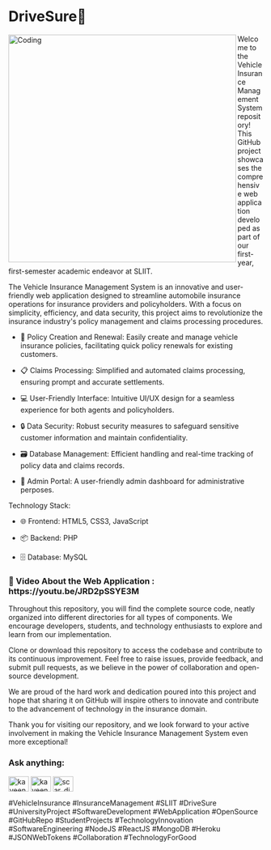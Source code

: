 # DriveSure🚗

<img align="left" alt="Coding" width="450" src="https://i.ibb.co/Wn7s92m/Screenshot-2023-07-19-172911.png">
<p>Welcome to the Vehicle Insurance Management System repository! This GitHub project showcases the comprehensive web application developed as part of our first-year, first-semester academic endeavor at SLIIT.</p>

<p>The Vehicle Insurance Management System is an innovative and user-friendly web application designed to streamline automobile insurance operations for insurance providers and policyholders. With a focus on simplicity, efficiency, and data security, this project aims to revolutionize the insurance industry's policy management and claims processing procedures.</p>

- 🚗 Policy Creation and Renewal: Easily create and manage vehicle insurance policies, facilitating quick policy renewals for existing customers.

- 📋 Claims Processing: Simplified and automated claims processing, ensuring prompt and accurate settlements.
  
- 💻 User-Friendly Interface: Intuitive UI/UX design for a seamless experience for both agents and policyholders.
  
- 🔒 Data Security: Robust security measures to safeguard sensitive customer information and maintain confidentiality.
  
- 🗃️ Database Management: Efficient handling and real-time tracking of policy data and claims records.
  
- 💎 Admin Portal: A user-friendly admin dashboard for administrative perposes.

Technology Stack:
- 🌐 Frontend: HTML5, CSS3, JavaScript
  
- 📦 Backend: PHP
  
- 🗄️ Database: MySQL

<h3>🔰 Video About the Web Application : https://youtu.be/JRD2pSSYE3M</h3>

Throughout this repository, you will find the complete source code, neatly organized into different directories for all types of components. We encourage developers, students, and technology enthusiasts to explore and learn from our implementation.

Clone or download this repository to access the codebase and contribute to its continuous improvement. Feel free to raise issues, provide feedback, and submit pull requests, as we believe in the power of collaboration and open-source development.

We are proud of the hard work and dedication poured into this project and hope that sharing it on GitHub will inspire others to innovate and contribute to the advancement of technology in the insurance domain.

Thank you for visiting our repository, and we look forward to your active involvement in making the Vehicle Insurance Management System even more exceptional!

<h3 align="left">Ask anything:</h3>
<p align="left">
<a href="https://linkedin.com/in/kaveendinethma" target="blank"><img align="center" src="https://raw.githubusercontent.com/rahuldkjain/github-profile-readme-generator/master/src/images/icons/Social/linked-in-alt.svg" alt="kaveendinethma" height="30" width="40" /></a>
<a href="https://fb.com/kaveen dinethma" target="blank"><img align="center" src="https://raw.githubusercontent.com/rahuldkjain/github-profile-readme-generator/master/src/images/icons/Social/facebook.svg" alt="kaveen dinethma" height="30" width="40" /></a>
<a href="https://instagram.com/scar_dineth" target="blank"><img align="center" src="https://raw.githubusercontent.com/rahuldkjain/github-profile-readme-generator/master/src/images/icons/Social/instagram.svg" alt="scar_dineth" height="30" width="40" /></a>
</p>

#VehicleInsurance #InsuranceManagement #SLIIT #DriveSure #UniversityProject #SoftwareDevelopment #WebApplication #OpenSource #GitHubRepo #StudentProjects #TechnologyInnovation #SoftwareEngineering #NodeJS #ReactJS #MongoDB #Heroku #JSONWebTokens #Collaboration #TechnologyForGood
